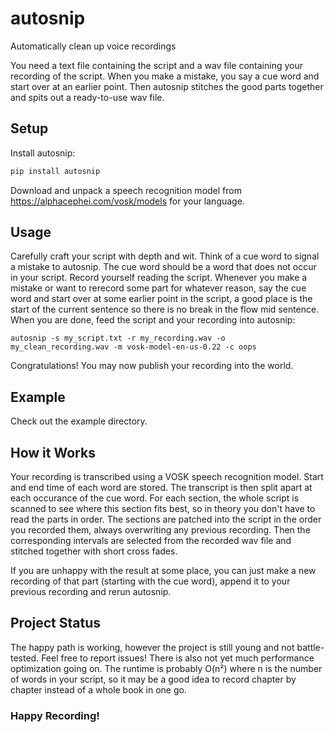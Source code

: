 # autosnip
Automatically clean up voice recordings

You need a text file containing the script and a wav file containing your recording of the script. When you make a mistake, you say a cue word and start over at an earlier point. Then autosnip stitches the good parts together and spits out a ready-to-use wav file.

## Setup

Install autosnip:
```bash
pip install autosnip
```

Download and unpack a speech recognition model from https://alphacephei.com/vosk/models for your language.

## Usage

Carefully craft your script with depth and wit. Think of a cue word to signal a mistake to autosnip. The cue word should be a word that does not occur in your script. Record yourself reading the script. Whenever you make a mistake or want to rerecord some part for whatever reason, say the cue word and start over at some earlier point in the script, a good place is the start of the current sentence so there is no break in the flow mid sentence. When you are done, feed the script and your recording into autosnip:

```
autosnip -s my_script.txt -r my_recording.wav -o my_clean_recording.wav -m vosk-model-en-us-0.22 -c oops
```

Congratulations! You may now publish your recording into the world.

## Example

Check out the example directory.

## How it Works

Your recording is transcribed using a VOSK speech recognition model. Start and end time of each word are stored. The transcript is then split apart at each occurance of the cue word. For each section, the whole script is scanned to see where this section fits best, so in theory you don't have to read the parts in order. The sections are patched into the script in the order you recorded them, always overwriting any previous recording. Then the corresponding intervals are selected from the recorded wav file and stitched together with short cross fades.

If you are unhappy with the result at some place, you can just make a new recording of that part (starting with the cue word), append it to your previous recording and rerun autosnip.

## Project Status

The happy path is working, however the project is still young and not battle-tested. Feel free to report issues! There is also not yet much performance optimization going on. The runtime is probably O(n²) where n is the number of words in your script, so it may be a good idea to record chapter by chapter instead of a whole book in one go.

### Happy Recording!